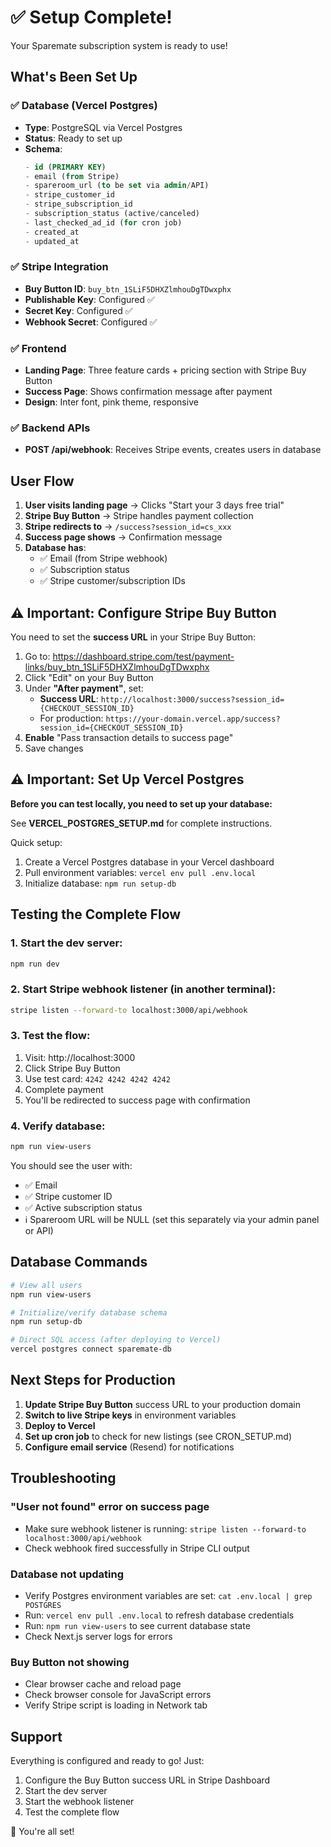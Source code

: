 # ✅ Setup Complete!

Your Sparemate subscription system is ready to use!

## What's Been Set Up

### ✅ Database (Vercel Postgres)
- **Type**: PostgreSQL via Vercel Postgres
- **Status**: Ready to set up
- **Schema**:
  ```sql
  - id (PRIMARY KEY)
  - email (from Stripe)
  - spareroom_url (to be set via admin/API)
  - stripe_customer_id
  - stripe_subscription_id
  - subscription_status (active/canceled)
  - last_checked_ad_id (for cron job)
  - created_at
  - updated_at
  ```

### ✅ Stripe Integration
- **Buy Button ID**: `buy_btn_1SLiF5DHXZlmhouDgTDwxphx`
- **Publishable Key**: Configured ✅
- **Secret Key**: Configured ✅
- **Webhook Secret**: Configured ✅

### ✅ Frontend
- **Landing Page**: Three feature cards + pricing section with Stripe Buy Button
- **Success Page**: Shows confirmation message after payment
- **Design**: Inter font, pink theme, responsive

### ✅ Backend APIs
- **POST /api/webhook**: Receives Stripe events, creates users in database

## User Flow

1. **User visits landing page** → Clicks "Start your 3 days free trial"
2. **Stripe Buy Button** → Stripe handles payment collection
3. **Stripe redirects to** → `/success?session_id=cs_xxx`
4. **Success page shows** → Confirmation message
5. **Database has**:
   - ✅ Email (from Stripe webhook)
   - ✅ Subscription status
   - ✅ Stripe customer/subscription IDs

## ⚠️ Important: Configure Stripe Buy Button

You need to set the **success URL** in your Stripe Buy Button:

1. Go to: https://dashboard.stripe.com/test/payment-links/buy_btn_1SLiF5DHXZlmhouDgTDwxphx
2. Click "Edit" on your Buy Button
3. Under **"After payment"**, set:
   - **Success URL**: `http://localhost:3000/success?session_id={CHECKOUT_SESSION_ID}`
   - For production: `https://your-domain.vercel.app/success?session_id={CHECKOUT_SESSION_ID}`
4. **Enable** "Pass transaction details to success page"
5. Save changes

## ⚠️ Important: Set Up Vercel Postgres

**Before you can test locally, you need to set up your database:**

See **VERCEL_POSTGRES_SETUP.md** for complete instructions.

Quick setup:
1. Create a Vercel Postgres database in your Vercel dashboard
2. Pull environment variables: `vercel env pull .env.local`
3. Initialize database: `npm run setup-db`

## Testing the Complete Flow

### 1. Start the dev server:
```bash
npm run dev
```

### 2. Start Stripe webhook listener (in another terminal):
```bash
stripe listen --forward-to localhost:3000/api/webhook
```

### 3. Test the flow:
1. Visit: http://localhost:3000
2. Click Stripe Buy Button
3. Use test card: `4242 4242 4242 4242`
4. Complete payment
5. You'll be redirected to success page with confirmation

### 4. Verify database:
```bash
npm run view-users
```

You should see the user with:
- ✅ Email
- ✅ Stripe customer ID
- ✅ Active subscription status
- ℹ️ Spareroom URL will be NULL (set this separately via your admin panel or API)

## Database Commands

```bash
# View all users
npm run view-users

# Initialize/verify database schema
npm run setup-db

# Direct SQL access (after deploying to Vercel)
vercel postgres connect sparemate-db
```

## Next Steps for Production

1. **Update Stripe Buy Button** success URL to your production domain
2. **Switch to live Stripe keys** in environment variables
3. **Deploy to Vercel**
4. **Set up cron job** to check for new listings (see CRON_SETUP.md)
5. **Configure email service** (Resend) for notifications

## Troubleshooting

### "User not found" error on success page
- Make sure webhook listener is running: `stripe listen --forward-to localhost:3000/api/webhook`
- Check webhook fired successfully in Stripe CLI output

### Database not updating
- Verify Postgres environment variables are set: `cat .env.local | grep POSTGRES`
- Run: `vercel env pull .env.local` to refresh database credentials
- Run: `npm run view-users` to see current database state
- Check Next.js server logs for errors

### Buy Button not showing
- Clear browser cache and reload page
- Check browser console for JavaScript errors
- Verify Stripe script is loading in Network tab

## Support

Everything is configured and ready to go! Just:
1. Configure the Buy Button success URL in Stripe Dashboard
2. Start the dev server
3. Start the webhook listener
4. Test the complete flow

🎉 You're all set!
